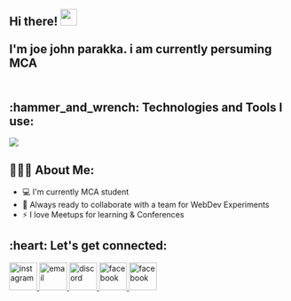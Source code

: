 <h2 align="left">
 <abc>
  <br>Hi there! <img src="https://user-images.githubusercontent.com/42378118/110234147-e3259600-7f4e-11eb-95be-0c4047144dea.gif" width="30"><br>
  <br> I'm joe john parakka. i am currently persuming MCA<br>
  <br>
   
 </abc>
</h2> 
<h2 align="left">:hammer_and_wrench: Technologies and Tools I use:</h2>
<p align="left">
  <a href="https://skillicons.dev">
    <img src="https://skillicons.dev/icons?i=html,css,javascript,bootstrap,jquery,c,cpp,python,git" />
  </a>
</p>

<h2 align="left">👨🏻‍💻 About Me:</h2>

- :computer: I'm currently MCA student
- :rocket: Always ready to collaborate with a team for WebDev Experiments
- :zap:  I love Meetups for learning & Conferences <br>




<h2 align="left">:heart: Let's get connected:</h2>
<p align="left">
  <a href="https://www.instagram.com/joe.john_/">
 <img src="https://img.icons8.com/color/96/000000/instagram-new.png" alt="instagram"height="50px" width="50px"/>
</a>
  <a href="mailto:joejohnparakka@gmail.com">
 <img src="https://img.icons8.com/color/96/000000/gmail.png" alt="email"height="50px" width="50px"/>
</a>

<a href="https://discord.com/users/338576028731703296"/>
<img src="https://img.icons8.com/color/96/000000/discord-logo.png" alt="discord"height="50px" width="50px"/>
</a>
  <a href="https://www.facebook.com/joe.john.547389">
 <img src="https://img.icons8.com/color/96/000000/facebook.png" alt="facebook"height="50px" width="50px"/>
</a>
 <a href="tel:+919633535790">
 <img src="https://img.icons8.com/color/96/000000/whatsapp.png" alt="facebook" height="50px" width="50px"/>
</a>
</p>

